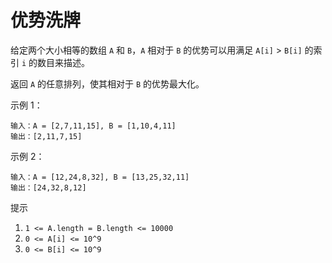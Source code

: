 # 优势洗牌
给定两个大小相等的数组 `A` 和 `B`，`A` 相对于 `B` 的优势可以用满足 `A[i]` > `B[i]` 的索引 `i` 的数目来描述。

返回 `A` 的任意排列，使其相对于 `B` 的优势最大化。

示例 1：
```
输入：A = [2,7,11,15], B = [1,10,4,11]
输出：[2,11,7,15]
```
示例 2：
```
输入：A = [12,24,8,32], B = [13,25,32,11]
输出：[24,32,8,12]
```
提示
1. `1 <= A.length = B.length <= 10000`
2. `0 <= A[i] <= 10^9`
3. `0 <= B[i] <= 10^9`

